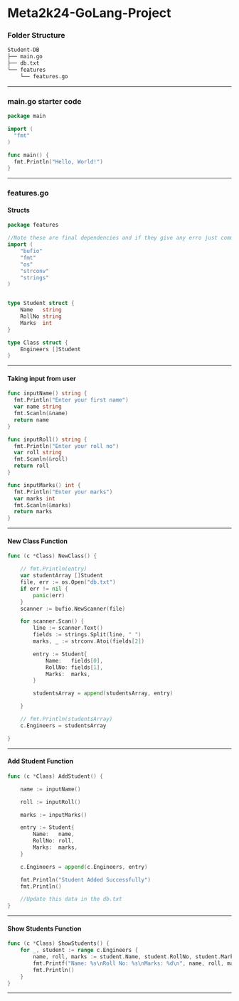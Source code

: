 # Meta2k24-GoLang-Project

### Folder Structure

```bash
Student-DB
├── main.go
├── db.txt
└── features
    └── features.go
```
---

### main.go starter code

```go 
package main

import (
  "fmt"
)

func main() {
  fmt.Println("Hello, World!")
}

```
---

### features.go 

#### Structs

```go
package features

//Note these are final dependencies and if they give any erro just comment unused ones for time being.
import (
	"bufio"
	"fmt"
	"os"
	"strconv"
	"strings"
)


type Student struct {
	Name   string
	RollNo string
	Marks  int
}

type Class struct {
	Engineers []Student
}

```
---

#### Taking input from user
  
  ```go
  func inputName() string {
	fmt.Println("Enter your first name")
	var name string
	fmt.Scanln(&name)
	return name
}

func inputRoll() string {
	fmt.Println("Enter your roll no")
	var roll string
	fmt.Scanln(&roll)
	return roll
}

func inputMarks() int {
	fmt.Println("Enter your marks")
	var marks int
	fmt.Scanln(&marks)
	return marks
}
```
--- 

#### New Class Function

```go
func (c *Class) NewClass() {

	// fmt.Println(entry)
	var studentArray []Student
	file, err := os.Open("db.txt")
	if err != nil {
		panic(err)
	}
	scanner := bufio.NewScanner(file)

	for scanner.Scan() {
		line := scanner.Text()
		fields := strings.Split(line, " ")
		marks, _ := strconv.Atoi(fields[2])

		entry := Student{
			Name:   fields[0],
			RollNo: fields[1],
			Marks:  marks,
		}

		studentsArray = append(studentsArray, entry)

	}

	// fmt.Println(studentsArray)
	c.Engineers = studentsArray

}
```
---

#### Add Student Function

```go
func (c *Class) AddStudent() {

	name := inputName()

	roll := inputRoll()

	marks := inputMarks()

	entry := Student{
		Name:   name,
		RollNo: roll,
		Marks:  marks,
	}

	c.Engineers = append(c.Engineers, entry)

	fmt.Println("Student Added Successfully")
	fmt.Println()

	//Update this data in the db.txt
}
```
---

#### Show Students Function

```go
func (c *Class) ShowStudents() {
	for _, student := range c.Engineers {
		name, roll, marks := student.Name, student.RollNo, student.Marks
		fmt.Printf("Name: %s\nRoll No: %s\nMarks: %d\n", name, roll, marks)
		fmt.Println()
	}
}
```
---




